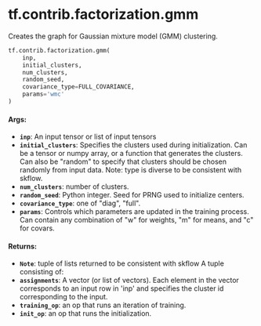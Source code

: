 <div itemscope itemtype="http://developers.google.com/ReferenceObject">
<meta itemprop="name" content="tf.contrib.factorization.gmm" />
<meta itemprop="path" content="Stable" />
</div>

# tf.contrib.factorization.gmm

Creates the graph for Gaussian mixture model (GMM) clustering.

``` python
tf.contrib.factorization.gmm(
    inp,
    initial_clusters,
    num_clusters,
    random_seed,
    covariance_type=FULL_COVARIANCE,
    params='wmc'
)
```

<!-- Placeholder for "Used in" -->


#### Args:


* <b>`inp`</b>: An input tensor or list of input tensors
* <b>`initial_clusters`</b>: Specifies the clusters used during
  initialization. Can be a tensor or numpy array, or a function
  that generates the clusters. Can also be "random" to specify
  that clusters should be chosen randomly from input data. Note: type
  is diverse to be consistent with skflow.
* <b>`num_clusters`</b>: number of clusters.
* <b>`random_seed`</b>: Python integer. Seed for PRNG used to initialize centers.
* <b>`covariance_type`</b>: one of "diag", "full".
* <b>`params`</b>: Controls which parameters are updated in the training
  process. Can contain any combination of "w" for weights, "m" for
  means, and "c" for covars.


#### Returns:


* <b>`Note`</b>: tuple of lists returned to be consistent with skflow
A tuple consisting of:
* <b>`assignments`</b>: A vector (or list of vectors). Each element in the vector
  corresponds to an input row in 'inp' and specifies the cluster id
  corresponding to the input.
* <b>`training_op`</b>: an op that runs an iteration of training.
* <b>`init_op`</b>: an op that runs the initialization.